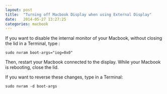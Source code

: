 ```yaml
---
layout: post
title:  "Turning off Macbook Display when using External Display"
date:   2014-05-27 13:27:25
categories: macbook
---
```



If you want to disable the internal monitor of your Macbook, without closing the lid in a Terminal, type :

```
sudo nvram boot-args="iog=0x0"
```

Then, restart your Macbook connected to the display. While your Macbook is rebooting, close the lid.

If you want to reverse these changes, type in a Terminal:

```
sudo nvram -d boot-args
```
